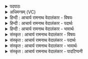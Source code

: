 <details><summary>पदपाठः</summary>

प्र꣢। ते꣣। आ꣡श्वि꣢꣯नीः। प꣣वमान। धेन꣡वः꣢। दि꣣व्याः꣢। अ꣣सृग्रन्। प꣡य꣢꣯सा। धरी꣡म꣢꣯णि। प्र। अ꣣न्त꣡रि꣢क्षात्। स्था꣡वि꣢꣯रीः। स्था। वि꣣रीः। ते। असृक्षत। ये꣢। त्वा꣣। मृज꣡न्ति꣢। ऋ꣣षिषाण। ऋषि। सान। वेध꣡सः꣢। ८८६।
</details>

<details><summary>अधिमन्त्रम् (VC)</summary>

- पवमानः सोमः
- अकृष्टा माषाः
- जगती
- निषादः
</details>

<details><summary>हिन्दी : आचार्य रामनाथ वेदालंकार - विषयः</summary>

प्रथम मन्त्र में परमेश्वर तथा उसके उपासक का विषय वर्णित है।
</details>

<details><summary>हिन्दी : आचार्य रामनाथ वेदालंकार - पदार्थः</summary>

पदार्थान्वयभाषाः -  हे (पवमान) पवित्रकर्ता परमात्मन् ! (ते) आपकी (आश्विनीः) व्याप्त, (दिव्याः) आकाश में स्थित, (धेनवः) तृप्ति प्रदान करनेवाली मेघरूप गौएँ (पयसा) वर्षाजलरूप दूध से (धरीमणि) भूमि पर (प्र असृग्रन्) छूटकर आती हैं। वैसे ही,हे (ऋषिषाण) ऋषियों से सेवनीय परमेश !(ये)जो (वेधसः) स्तुतियों के विधाता आपके उपासक (त्वा) आपको (मृजन्ति) स्तुतियों से अलङ्कृत करते हैं (ते) वे (अन्तरिक्षात्) हृदयाकाश से (स्थाविरीः) समृद्ध भक्तिधाराओं को (प्र असृक्षत) आपके प्रति प्रकृष्ट रूप से छोड़ते हैं ॥१॥
</details>

<details><summary>हिन्दी : आचार्य रामनाथ वेदालंकार - भावार्थः</summary>

भावार्थभाषाः -  जैसे जगदीश्वर वर्षा-धाराओं को हमारे प्रति छोड़ता है,वैसे ही उसके प्रति हमें भक्ति-धाराएँ छोड़नी चाहिएँ ॥१॥
</details>

<details><summary>संस्कृत : आचार्य रामनाथ वेदालंकार - विषयः</summary>

तत्रादौ परमेश्वरस्य तदुपासकस्य च विषयो वर्ण्यते।
</details>

<details><summary>संस्कृत : आचार्य रामनाथ वेदालंकार - पदार्थः</summary>

पदार्थान्वयभाषाः -  हे (पवमान) पवित्रकर्तः परमात्मन् ! (ते) तव (आश्विनीः२) व्याप्ताः, (दिव्याः) दिवि आकाशे भवाः (धेनवः) प्रीणयित्र्यो मेघरूपाः गावः (पयसा) वृष्टिजलरूपेण दुग्धेन (धरीमणि३) धरण्याम् (प्र असृग्रन्) प्र गच्छन्ति। तथैव,हे (ऋषिषाण) ऋषिभिः संभजनीय परमेश ![ऋषिभिः सन्यते सेव्यते इति ऋषिषाणः,षण सम्भक्तौ।]ये (वेधसः) स्तुतीनां विधातारः तवोपासकाः (त्वा) त्वाम् (मृजन्ति) स्तुतिभिः अलङ्कुर्वन्ति।[मृजू शौचालङ्कारयोः चुरादिः,विकरणव्यत्ययः।] (ते) उपासकाः (अन्तरिक्षात्) हृदयाकाशात् (स्थाविरीः४) समृद्धाः भक्तिधाराः (प्र असृक्षत) त्वां प्रति प्रकर्षेण विसृजन्ति ॥१॥
</details>

<details><summary>संस्कृत : आचार्य रामनाथ वेदालंकार - भावार्थः</summary>

भावार्थभाषाः -  यथा जगदीश्वरो वृष्टिधारा अस्मान् प्रति विसृजति तथैवास्माभिस्तं प्रति भक्तिधारा विस्रष्टव्याः ॥१॥
</details>

<details><summary>संस्कृत : आचार्य रामनाथ वेदालंकार - पादटिप्पनी</summary>

टिप्पणी:   १. ऋ० ९।८६।४, प्रथमे पादे ‘धेनवो’ इत्यत्र ‘धी॒जुवो॑’ इति पाठः। ‘प्रान्तर्ऋष॑यः॒ स्थावि॑रीरसृक्षत॒’ इति च तृतीयः पादः। २. आश्विनीः व्याप्ताः, अशू व्याप्तौ, तस्मादौणादिको विनिः, ततोऽण्, व्यत्ययेनाद्युदात्तः—इति सा०। ३. धृञ् धारणे धातोः ‘हृभृधृसृस्तृशृभ्य ईमनिन्’ उ० ४।१४९ इति ईमनिन् प्रत्ययः। सूत्रे क्वचित्तु ‘इमनिच्’ इत्यपि पाठो दृश्यते। ४. स्थाविरीः स्थविराः धाराः—इति सा०। स्थिराः स्थूला वा स्थविरीर्वा गावः रश्मयः—इति वि०।
</details>